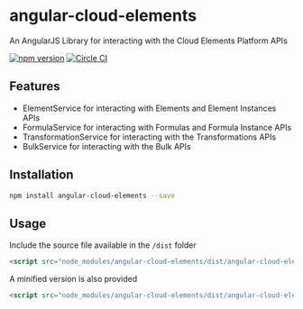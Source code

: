 # angular-cloud-elements
An AngularJS Library for interacting with the Cloud Elements Platform APIs

[![npm version](https://badge.fury.io/js/angular-cloud-elements.svg)](https://badge.fury.io/js/angular-cloud-elements) [![Circle CI](https://circleci.com/gh/cloud-elements/angular-cloud-elements.svg?style=shield&circle-token=9a23de117e2792ad4eced80dc32eb6db792bcb00)](https://circleci.com/gh/cloud-elements/angular-cloud-elements)

## Features
- ElementService for interacting with Elements and Element Instances APIs
- FormulaService for interacting with Formulas and Formula Instance APIs
- TransformationService for interacting with the Transformations APIs
- BulkService for interacting with the Bulk APIs

## Installation
```bash
npm install angular-cloud-elements --save
```

## Usage
Include the source file available in the `/dist` folder
```html
<script src="node_modules/angular-cloud-elements/dist/angular-cloud-elements.js"></script>
```
A minified version is also provided
```html
<script src="node_modules/angular-cloud-elements/dist/angular-cloud-elements.min.js"></script>
```

